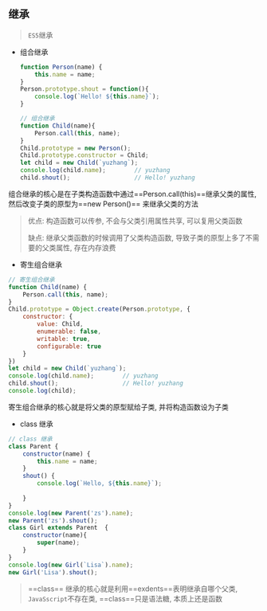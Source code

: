 ## 继承

>`ES5`继承

- 组合继承

  ```javascript
  function Person(name) {
      this.name = name;
  }
  Person.prototype.shout = function(){
      console.log(`Hello! ${this.name}`);
  }
  
  // 组合继承
  function Child(name){
      Person.call(this, name);
  }
  Child.prototype = new Person();
  Child.prototype.constructor = Child;
  let child = new Child(`yuzhang`);
  console.log(child.name);        // yuzhang
  child.shout();                  // Hello! yuzhang
  
  ```

  

组合继承的核心是在子类构造函数中通过==Person.call(this)==继承父类的属性, 然后改变子类的原型为==new Person()== 来继承父类的方法

  >优点:	构造函数可以传参, 不会与父类引用属性共享, 可以复用父类函数
  >
  >缺点:	继承父类函数的时候调用了父类构造函数, 导致子类的原型上多了不需要的父类属性, 存在内存浪费



- 寄生组合继承

```javascript
// 寄生组合继承
function Child(name) {
    Person.call(this, name);
}
Child.prototype = Object.create(Person.prototype, {
    constructor: {
        value: Child,
        enumerable: false,
        writable: true,
        configurable: true
    }
})
let child = new Child(`yuzhang`);
console.log(child.name);        // yuzhang
child.shout();                  // Hello! yuzhang
console.log(child);
```



寄生组合继承的核心就是将父类的原型赋给子类, 并将构造函数设为子类

- class 继承

```javascript
// class 继承
class Parent {
    constructor(name) {
        this.name = name;
    }
    shout() {
        console.log(`Hello, ${this.name}`);
        
    }
}
console.log(new Parent('zs').name);
new Parent('zs').shout();
class Girl extends Parent  {
    constructor(name){
        super(name);
    }
}
console.log(new Girl(`Lisa`).name);
new Girl('Lisa').shout();
```

> ==class== 继承的核心就是利用==exdents==表明继承自哪个父类, `JavaSscript`不存在类, ==class==只是语法糖, 本质上还是函数
